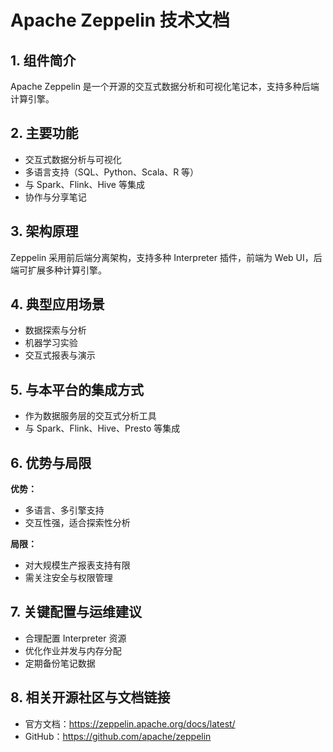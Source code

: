# Apache Zeppelin 技术文档

## 1. 组件简介
Apache Zeppelin 是一个开源的交互式数据分析和可视化笔记本，支持多种后端计算引擎。

## 2. 主要功能
- 交互式数据分析与可视化
- 多语言支持（SQL、Python、Scala、R 等）
- 与 Spark、Flink、Hive 等集成
- 协作与分享笔记

## 3. 架构原理
Zeppelin 采用前后端分离架构，支持多种 Interpreter 插件，前端为 Web UI，后端可扩展多种计算引擎。

## 4. 典型应用场景
- 数据探索与分析
- 机器学习实验
- 交互式报表与演示

## 5. 与本平台的集成方式
- 作为数据服务层的交互式分析工具
- 与 Spark、Flink、Hive、Presto 等集成

## 6. 优势与局限
**优势：**
- 多语言、多引擎支持
- 交互性强，适合探索性分析

**局限：**
- 对大规模生产报表支持有限
- 需关注安全与权限管理

## 7. 关键配置与运维建议
- 合理配置 Interpreter 资源
- 优化作业并发与内存分配
- 定期备份笔记数据

## 8. 相关开源社区与文档链接
- 官方文档：https://zeppelin.apache.org/docs/latest/
- GitHub：https://github.com/apache/zeppelin 